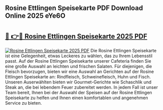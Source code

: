 ## Rosine Ettlingen Speisekarte PDF Download Online 2025 eYe6O

# <h2><a href="http://gccevo.nevu.top/?p=Rosine+Ettlingen+Speisekarte">🔗 👉🔴 Rosine Ettlingen Speisekarte 2025 PDF</a></h2>

[![Rosine Ettlingen Speisekarte 2025 PDF](https://i.imgur.com/dBaPXMq.png)](http://gccevo.nevu.top/?p=Rosine+Ettlingen+Speisekarte)
Die Rosine Ettlingen Speisekarte ist eine Gelegenheit, etwas Leckeres zu wählen, das zu Ihrem Lebensstil passt. Auf der Rosine Ettlingen Speisekarte unserer Cafeteria finden Sie eine große Auswahl an leichten und frischen Salaten. Für diejenigen, die Fleisch bevorzugen, bieten wir eine Auswahl an Gerichten auf der Rosine Ettlingen Speisekarte an: Rindfleisch, Schweinefleisch, Huhn und Fisch. Unseren Auserwählten bieten wir Gourmet-Gerichte wie Schaschlik und Steak an, die bei lebendem Feuer zubereitet werden. In jedem Fall ist unser Team bereit, Ihnen bei der Auswahl der Speisen auf der Rosine Ettlingen Speisekarte zu helfen und Ihnen einen komfortablen und angenehmen Service zu bieten.
